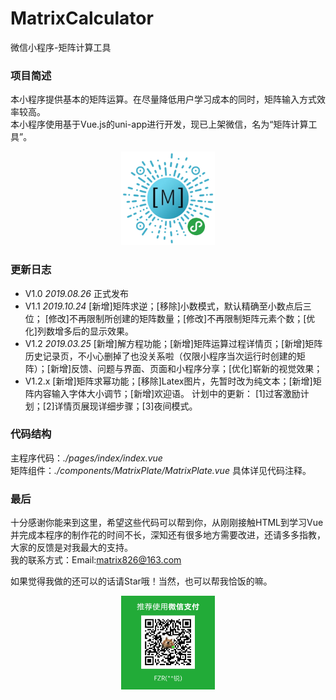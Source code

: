 # MatrixCalculator 
微信小程序-矩阵计算工具  
### 项目简述
本小程序提供基本的矩阵运算。在尽量降低用户学习成本的同时，矩阵输入方式效率较高。  
本小程序使用基于Vue.js的uni-app进行开发，现已上架微信，名为“矩阵计算工具”。   
<div align="center">
<img src="./QR.jpg" width="150" height="150" />
</div>      

### 更新日志
- V1.0 *2019.08.26* 正式发布  
- V1.1 *2019.10.24* [新增]矩阵求逆；[移除]小数模式，默认精确至小数点后三位；  [修改]不再限制所创建的矩阵数量；[修改]不再限制矩阵元素个数；[优化]列数增多后的显示效果。   
- V1.2 *2019.03.25* [新增]解方程功能；[新增]矩阵运算过程详情页；[新增]矩阵历史记录页，不小心删掉了也没关系啦（仅限小程序当次运行时创建的矩阵）；[新增]反馈、问题与界面、页面和小程序分享；[优化]崭新的视觉效果；
- V1.2.x [新增]矩阵求幂功能；[移除]Latex图片，先暂时改为纯文本；[新增]矩阵内容输入字体大小调节；[新增]欢迎语。
计划中的更新：	[1]过客激励计划；[2]详情页展现详细步骤；[3]夜间模式。
### 代码结构
主程序代码：*./pages/index/index.vue*     
矩阵组件：*./components/MatrixPlate/MatrixPlate.vue*
具体详见代码注释。
### 最后
十分感谢你能来到这里，希望这些代码可以帮到你，从刚刚接触HTML到学习Vue并完成本程序的制作花的时间不长，深知还有很多地方需要改进，还请多多指教，大家的反馈是对我最大的支持。  
我的联系方式：Email:matrix826@163.com

如果觉得我做的还可以的话请Star哦！当然，也可以帮我恰饭的嘛。
<div align="center">
<img src="./wx.png" width="150"  />
</div>